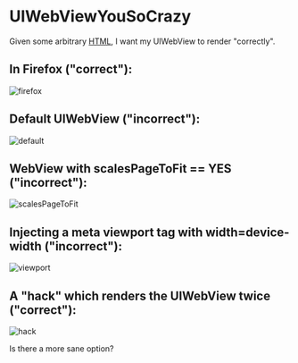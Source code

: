 UIWebViewYouSoCrazy
===================

Given some arbitrary [HTML](https://github.com/bismark/UIWebViewYouSoCrazy/blob/master/UIWebViewYouSoCrazy/derp.html), I want my UIWebView to render "correctly".

## In Firefox ("correct"):

![firefox](https://raw.github.com/bismark/UIWebViewYouSoCrazy/master/firefox.png)

## Default UIWebView ("incorrect"):

![default](https://raw.github.com/bismark/UIWebViewYouSoCrazy/master/wrong1.png)

## WebView with scalesPageToFit == YES ("incorrect"):

![scalesPageToFit](https://raw.github.com/bismark/UIWebViewYouSoCrazy/master/wrong2.png)

## Injecting a meta viewport tag with width=device-width ("incorrect"):

![viewport](https://raw.github.com/bismark/UIWebViewYouSoCrazy/master/viewport.png)

## A "hack" which renders the UIWebView twice ("correct"):

![hack](https://raw.github.com/bismark/UIWebViewYouSoCrazy/master/hack.png)

Is there a more sane option?
